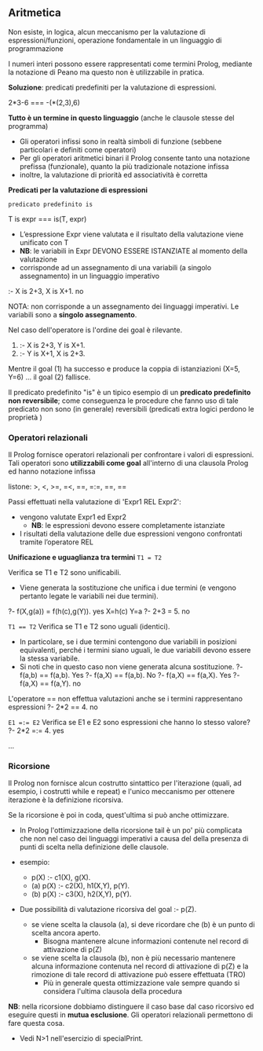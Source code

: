 ## Aritmetica
Non esiste, in logica, alcun meccanismo per la valutazione di espressioni/funzioni, operazione fondamentale in un linguaggio di programmazione 

I numeri interi possono essere rappresentati come termini Prolog, mediante la notazione di Peano ma questo non è utilizzabile in pratica.

**Soluzione**: predicati predefiniti per la valutazione di espressioni.

2\*3-6 === -(\*(2,3),6)

**Tutto è un termine in questo linguaggio** (anche le clausole stesse del programma)
- Gli operatori infissi sono in realtà simboli di funzione (sebbene particolari e definiti come operatori)
- Per gli operatori aritmetici binari il Prolog consente tanto una notazione prefissa (funzionale), quanto la più tradizionale notazione infissa
- inoltre, la valutazione di priorità ed associatività è corretta

**Predicati per la valutazione di espressioni**

```predicato predefinito is```

T is expr === is(T, expr)
- L’espressione Expr viene valutata e il risultato della valutazione viene unificato con T
- **NB**: le variabili in Expr DEVONO ESSERE ISTANZIATE al momento della valutazione
- corrisponde ad un assegnamento di una variabili (a singolo assegnamento) in un linguaggio imperativo

:- X is 2+3, X is X+1.
no

NOTA: non corrisponde a un assegnamento dei linguaggi imperativi. Le variabili sono a **singolo assegnamento**.


Nel caso dell'operatore is l'ordine dei goal è rilevante.
1. :- X is 2+3, Y is X+1.
2. :- Y is X+1, X is 2+3.

Mentre il goal (1) ha successo e produce la coppia di istanziazioni (X=5, Y=6) … il goal (2) fallisce.

Il predicato predefinito "is" è un tipico esempio di un **predicato predefinito non reversibile**; come conseguenza le procedure che fanno uso di tale predicato non sono (in generale) reversibili (predicati extra logici perdono le proprietà )














### Operatori relazionali
Il Prolog fornisce operatori relazionali per confrontare i valori di espressioni. Tali operatori sono **utilizzabili come goal** all'interno di una
clausola Prolog ed hanno notazione infissa

listone: >, <, >=, =<, ==, =:=, =\=, \==

Passi effettuati nella valutazione di 'Expr1 REL Expr2':
- vengono valutate Expr1 ed Expr2
    - **NB**: le espressioni devono essere completamente istanziate
- I risultati della valutazione delle due espressioni vengono confrontati tramite l’operatore REL

**Unificazione e uguaglianza tra termini**
```T1 = T2```

Verifica se T1 e T2 sono unificabili.
- Viene generata la sostituzione che unifica i due termini (e vengono pertanto legate le variabili nei due termini).

?- f(X,g(a)) = f(h(c),g(Y)).
    yes X=h(c) Y=a
?- 2+3 = 5.
    no

```T1 == T2```
Verifica se T1 e T2 sono uguali (identici). 
- In particolare, se i due termini contengono due variabili in posizioni equivalenti, perché i termini siano uguali, le due variabili devono essere la stessa variabile.
- Si noti che in questo caso non viene generata alcuna sostituzione.
?- f(a,b) == f(a,b).
    Yes
?- f(a,X) == f(a,b).
    No
?- f(a,X) == f(a,X).
    Yes
?- f(a,X) == f(a,Y).
    no

L'operatore == non effettua valutazioni anche se i termini rappresentano espressioni
?- 2*2 == 4.
    no

```E1 =:= E2```
Verifica se E1 e E2 sono espressioni che hanno lo stesso valore?
?- 2*2 =:= 4.
    yes


...



### Ricorsione
Il Prolog non fornisce alcun costrutto sintattico per l'iterazione (quali, ad esempio, i costrutti while e repeat) e l'unico meccanismo per ottenere iterazione è la definizione ricorsiva. 

Se la ricorsione è poi in coda, quest'ultima si può anche ottimizzare. 
- In Prolog l'ottimizzazione della ricorsione tail è un po' più complicata che non nel caso dei linguaggi imperativi a causa del della presenza di punti di scelta nella definizione delle clausole.
- esempio:
    - p(X) :- c1(X), g(X).
    - (a) p(X) :- c2(X), h1(X,Y), p(Y).
    - (b) p(X) :- c3(X), h2(X,Y), p(Y).

- Due possibilità di valutazione ricorsiva del goal :- p(Z).
    - se viene scelta la clausola (a), si deve ricordare che (b) è un punto di scelta ancora aperto.
        - Bisogna mantenere alcune informazioni contenute nel record di attivazione di p(Z)
    - se viene scelta la clausola (b), non è più necessario mantenere alcuna informazione contenuta nel record di attivazione di p(Z) e la rimozione di tale record di attivazione può essere effettuata (TRO)
        - Più in generale questa ottimizzazione vale sempre quando si considera l'ultima clausola della procedura

**NB**: nella ricorsione dobbiamo distinguere il caso base dal caso ricorsivo ed eseguire questi in **mutua esclusione**. Gli operatori relazionali permettono di fare questa cosa. 
- Vedi N>1 nell'esercizio di specialPrint.